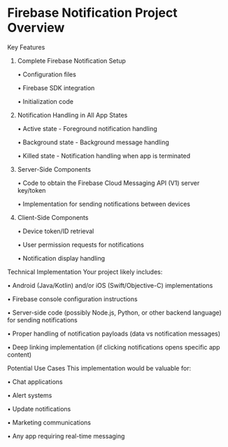 # Firebase Notification Project Overview

Key Features
1. Complete Firebase Notification Setup

   • Configuration files

   • Firebase SDK integration

   • Initialization code

2. Notification Handling in All App States

   • Active state - Foreground notification handling

   • Background state - Background message handling

   • Killed state - Notification handling when app is terminated

3. Server-Side Components

   • Code to obtain the Firebase Cloud Messaging API (V1) server key/token

   • Implementation for sending notifications between devices

4. Client-Side Components

   • Device token/ID retrieval

   • User permission requests for notifications

   • Notification display handling

Technical Implementation
 Your project likely includes:

   • Android (Java/Kotlin) and/or iOS (Swift/Objective-C) implementations

   • Firebase console configuration instructions

   • Server-side code (possibly Node.js, Python, or other backend language) for sending notifications

   • Proper handling of notification payloads (data vs notification messages)

   • Deep linking implementation (if clicking notifications opens specific app content)

Potential Use Cases
 This implementation would be valuable for:

   • Chat applications

   • Alert systems

   • Update notifications

   • Marketing communications

   • Any app requiring real-time messaging
